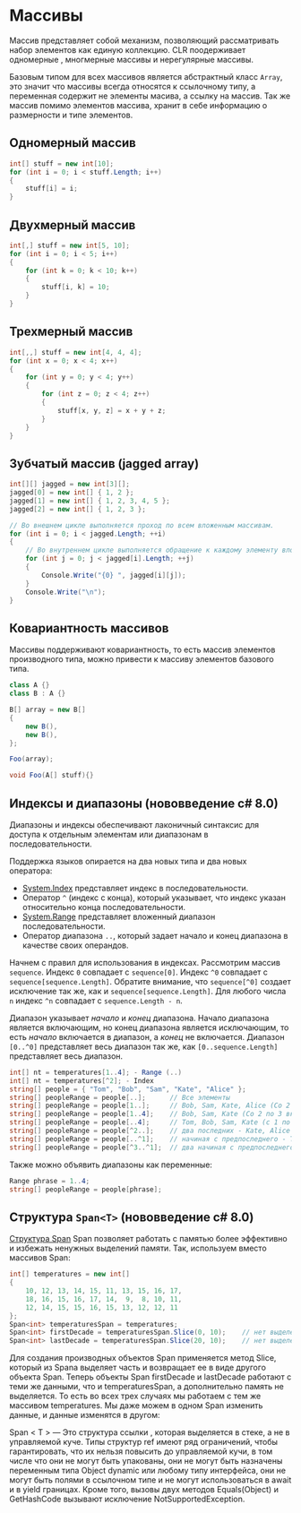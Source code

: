 # Массивы

Массив представляет собой механизм, позволяющий рассматривать набор элементов как единую коллекцию.
CLR поодерживает одномерные , многмерные массивы и нерегулярные массивы.

Базовым типом для всех массивов является абстрактный класс `Array`, это значит что массивы всегда относятся к ссылочному типу, а переменная содержит не элементы масива, а ссылку на массив. Так же массив помимо элементов массива, хранит в себе информацию о размерности и типе элементов.

## Одномерный массив

```c#
int[] stuff = new int[10];
for (int i = 0; i < stuff.Length; i++)
{
    stuff[i] = i;
}
```

## Двухмерный массив

```c#
int[,] stuff = new int[5, 10];
for (int i = 0; i < 5; i++)
{
    for (int k = 0; k < 10; k++)
    {
        stuff[i, k] = 10;
    }
}
```

## Трехмерный массив

```c#
int[,,] stuff = new int[4, 4, 4];
for (int x = 0; x < 4; x++)
{
    for (int y = 0; y < 4; y++)
    {
        for (int z = 0; z < 4; z++)
        {
            stuff[x, y, z] = x + y + z;
        }
    }
}
```

## Зубчатый массив (jagged array)

```c#
int[][] jagged = new int[3][];
jagged[0] = new int[] { 1, 2 };
jagged[1] = new int[] { 1, 2, 3, 4, 5 };
jagged[2] = new int[] { 1, 2, 3 };

// Во внешнем цикле выполняется проход по всем вложенным массивам.
for (int i = 0; i < jagged.Length; ++i)
{
    // Во внутреннем цикле выполняется обращение к каждому элементу вложенного массива.
    for (int j = 0; j < jagged[i].Length; ++j)
    {
        Console.Write("{0} ", jagged[i][j]);
    }
    Console.Write("\n");
}
```

## Ковариантность массивов

Массивы поддерживают ковариантность, то есть массив элементов производного типа, можно привести к массиву элементов базового типа.

```c#
class A {}
class B : A {}

B[] array = new B[]
{
    new B(),
    new B(),               
};

Foo(array);

void Foo(A[] stuff){} 
```

## Индексы и диапазоны (нововведение с# 8.0)

Диапазоны и индексы обеспечивают лаконичный синтаксис для доступа к отдельным элементам или диапазонам в последовательности.

Поддержка языков опирается на два новых типа и два новых оператора:

- [System.Index](https://docs.microsoft.com/ru-ru/dotnet/api/system.index) представляет индекс в последовательности.
- Оператор `^` (индекс с конца), который указывает, что индекс указан относительно конца последовательности.
- [System.Range](https://docs.microsoft.com/ru-ru/dotnet/api/system.range) представляет вложенный диапазон последовательности.
- Оператор диапазона `..`, который задает начало и конец диапазона в качестве своих операндов.

Начнем с правил для использования в индексах. Рассмотрим массив `sequence`. Индекс `0` совпадает с `sequence[0]`. Индекс `^0` совпадает с `sequence[sequence.Length]`. Обратите внимание, что `sequence[^0]` создает исключение так же, как и `sequence[sequence.Length]`. Для любого числа `n` индекс `^n` совпадает с `sequence.Length - n`.

Диапазон указывает *начало* и *конец* диапазона. Начало диапазона является включающим, но конец диапазона является исключающим, то есть *начало* включается в диапазон, а *конец* не включается. Диапазон `[0..^0]` представляет весь диапазон так же, как `[0..sequence.Length]` представляет весь диапазон.

```c#
int[] nt = temperatures[1..4]; - Range (..)
int[] nt = temperatures[^2]; - Index
string[] people = { "Tom", "Bob", "Sam", "Kate", "Alice" };
string[] peopleRange = people[..];      // Все элементы
string[] peopleRange = people[1..];     // Bob, Sam, Kate, Alice (Со 2 по последний)
string[] peopleRange = people[1..4];    // Bob, Sam, Kate (Со 2 по 3 включительно)
string[] peopleRange = people[..4];     // Tom, Bob, Sam, Kate (с 1 по 3 включительно)
string[] peopleRange = people[^2..];    // два последних - Kate, Alice
string[] peopleRange = people[..^1];    // начиная с предпоследнего - Tom, Bob, Sam, Kate
string[] peopleRange = people[^3..^1];  // два начиная с предпоследнего - Sam, Kate
```

Также можно объявить диапазоны как переменные:

```c#
Range phrase = 1..4;
string[] peopleRange = people[phrase];
```

## Структура `Span<T>` (нововведение с# 8.0)

[Структура Span](https://docs.microsoft.com/ru-ru/dotnet/api/system.span-1?view=net-5.0)
Span позволяет работать с памятью более эффективно и избежать ненужных выделений памяти.
Так, используем вместо массивов Span:

```c#
int[] temperatures = new int[]
{
    10, 12, 13, 14, 15, 11, 13, 15, 16, 17,
    18, 16, 15, 16, 17, 14,  9,  8, 10, 11,
    12, 14, 15, 15, 16, 15, 13, 12, 12, 11
};
Span<int> temperaturesSpan = temperatures;
Span<int> firstDecade = temperaturesSpan.Slice(0, 10);    // нет выделения памяти под данные
Span<int> lastDecade = temperaturesSpan.Slice(20, 10);    // нет выделения памяти под данные
```

Для создания производных объектов Span применяется метод Slice, который из Spana выделяет часть и возвращает ее в виде другого объекта Span.
Теперь объекты Span firstDecade и lastDecade работают с теми же данными, что и temperaturesSpan, а дополнительно память не выделяется.
То есть во всех трех случаях мы работаем с тем же массивом temperatures. Мы даже можем в одном Span изменить данные, и данные изменятся в другом:

Span < T > — Это структура ссылки , которая выделяется в стеке, а не в управляемой куче. Типы структур ref имеют ряд ограничений,  чтобы гарантировать, что их нельзя повысить до управляемой кучи, в том числе что они не могут быть упакованы, они не могут быть назначены переменным типа Object dynamic или любому типу интерфейса, они не могут быть полями в ссылочном типе и не могут использоваться в await и в yield границах. Кроме того, вызовы двух методов Equals(Object) и GetHashCode вызывают исключение NotSupportedException.
